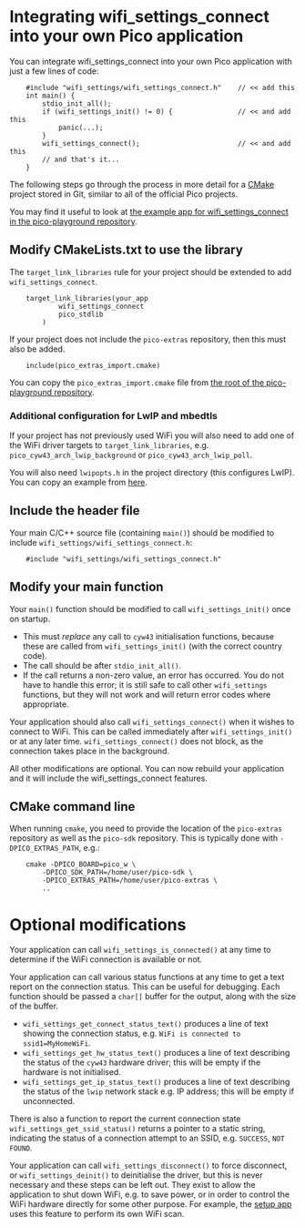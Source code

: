 # Integrating wifi\_settings\_connect into your own Pico application

You can integrate wifi\_settings\_connect into your own Pico application
with just a few lines of code:
```
    #include "wifi_settings/wifi_settings_connect.h"    // << add this
    int main() {
        stdio_init_all();
        if (wifi_settings_init() != 0) {                // << and add this
            panic(...);
        }
        wifi_settings_connect();                        // << and add this
        // and that's it...
    }
```
The following steps go through the process in more detail for
a [CMake](https://cmake.org) project stored in Git,
similar to all of the official Pico projects.

You may find it useful to look at [the example app for wifi\_settings\_connect in
the pico-playground repository](https://github.com/raspberrypi/pico-playground/tree/master/wifi_settings_connect/example).

## Modify CMakeLists.txt to use the library

The `target_link_libraries` rule for your project should be extended to
add `wifi_settings_connect`.
```
    target_link_libraries(your_app
            wifi_settings_connect
            pico_stdlib
        )
```
If your project does not include the `pico-extras` repository, then this
must also be added.
```
    include(pico_extras_import.cmake)
```
You can copy the `pico_extras_import.cmake` file from [the root of
the pico-playground repository](https://github.com/raspberrypi/pico-playground).

### Additional configuration for LwIP and mbedtls

If your project has not previously used WiFi you will also need
to add one of the WiFi driver targets to `target_link_libraries`, e.g.
`pico_cyw43_arch_lwip_background` or `pico_cyw43_arch_lwip_poll`.

You will also need `lwipopts.h` in the project directory (this configures
LwIP). You can copy an example from
[here](https://github.com/raspberrypi/pico-playground/tree/master/wifi_settings_connect/example).

## Include the header file

Your main C/C++ source file (containing `main()`) should be modified to include
`wifi_settings/wifi_settings_connect.h`:
```
    #include "wifi_settings/wifi_settings_connect.h"
```

## Modify your main function

Your `main()` function should be modified to call `wifi_settings_init()` once on startup.

 - This must *replace* any call to `cyw43` initialisation functions, because
   these are called from `wifi_settings_init()` (with the correct country code).
 - The call should be after `stdio_init_all()`.
 - If the call returns a non-zero value, an error has occurred. You do not have
   to handle this error; it is still safe to call other `wifi_settings` functions,
   but they will not work and will return error codes where appropriate.

Your application should also call `wifi_settings_connect()` when it wishes to connect
to WiFi. This can be called immediately after `wifi_settings_init()` or at any later
time. `wifi_settings_connect()` does not block, as the connection takes
place in the background.

All other modifications are optional. You can now rebuild your application
and it will include the wifi\_settings\_connect features.

## CMake command line

When running `cmake`, you need to provide the location of the `pico-extras`
repository as well as the `pico-sdk` repository. This is typically done
with `-DPICO_EXTRAS_PATH`, e.g.:
```
    cmake -DPICO_BOARD=pico_w \
        -DPICO_SDK_PATH=/home/user/pico-sdk \
        -DPICO_EXTRAS_PATH=/home/user/pico-extras \
        ..
```

# Optional modifications

Your application can call `wifi_settings_is_connected()` at any time
to determine if the WiFi connection is available or not.

Your application can call various status functions at any time
to get a text report on the connection status. This can be useful for debugging.
Each function should be passed a `char[]` buffer for the output, along with the
size of the buffer.

 - `wifi_settings_get_connect_status_text()` produces a line of
   text showing the connection status, e.g.  `WiFi is connected to ssid1=MyHomeWiFi`.
 - `wifi_settings_get_hw_status_text()` produces a line of
   text describing the status of the `cyw43` hardware driver; this will be empty
   if the hardware is not initialised.
 - `wifi_settings_get_ip_status_text()` produces a line of
   text describing the status of the `lwip` network stack e.g. IP address; this will be empty
   if unconnected.

There is also a function to report the current connection state
`wifi_settings_get_ssid_status()` returns
a pointer to a static string, indicating the status of a connection attempt to
an SSID, e.g. `SUCCESS`, `NOT FOUND`.

Your application can call `wifi_settings_disconnect()` to force disconnect,
or `wifi_settings_deinit()` to deinitialise the driver, but this is never necessary
and these steps can be left out. They exist to allow the application to shut down WiFi,
e.g. to save power, or in order to control the WiFi hardware directly for some other
purpose. For example, the 
[setup app](https://github.com/jwhitham/pico-wifi-settings/tree/master/doc/SETUP_APP.md)
uses this feature to perform its own WiFi scan.
